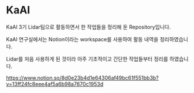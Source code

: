 # KaAI
KaAI 3기 Lidar팀으로 활동하면서 한 작업들을 정리해 둔 Repository입니다.

KaAI 연구실에서는 Notion이라는 workspace를 사용하여 활동 내역을 정리하였습니다.

Lidar를 처음 사용하게 된 것이라 아주 기초적이고 간단한 작업들부터 정리를 하였습니다.

https://www.notion.so/8d0e23b4d1e64306af49bc61f551bb3b?v=13ff24fc8eee4af5a6b98a7670c1953d
